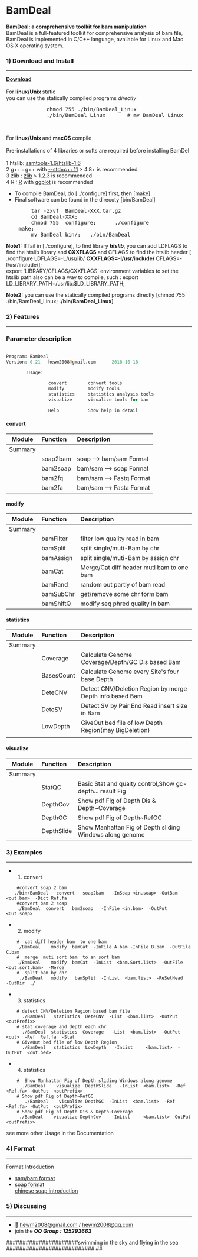 


# BamDeal
<b>BamDeal: a comprehensive toolkit for bam manipulation</b>
</br> BamDeal is a full-featured toolkit for comprehensive analysis of bam file,
BamDeal is implemented in C/C++ language, available for Linux and Mac OS X operating system. 
###  1) Download and Install
------------

<b> [Download](https://github.com/BGI-shenzhen/BamDeal/archive/v0.21.tar.gz) </b>
</br> </br>
For <b>linux/Unix </b> static
</br>you can use the statically compiled programs <i>directly</i>
<pre>
             chmod 755 ./bin/BamDeal_Linux
             ./bin/BamDeal_Linux       # mv BamDeal_Linux    BamDeal
</pre>
</br>

For <b>linux/Unix </b> and <b>macOS </b> compile
  </br> </br> Pre-installations of 4 libraries or softs are required before installing BamDel
  </br> 1 htslib: [samtools-1.6/htslib-1.6](https://sourceforge.net/projects/samtools/files/samtools)
  </br> 2 g++   : g++ with [--std=c++11](https://gcc.gnu.org/) > 4.8+ is recommended
  </br> 3 zlib  : [zlib](https://zlib.net/) > 1.2.3 is recommended
  </br> 4 R     : [R](https://www.r-project.org/) with [ggplot](http://ggplot.yhathq.com/) is recommended


- To compile BamDeal, do [ ./configure] first, then [make] 
- Final software can be found in the direcoty [bin/BamDeal]
<pre>
        tar -zxvf  BamDeal-XXX.tar.gz
        cd BamDeal-XXX;
        chmod 755  configure;      ./configure     
	make;                  
        mv BamDeal bin/;   ./bin/BamDeal 
</pre>

**Note1:** If fail in [./configure], to find library **_htslib_**, you can add LDFLAGS to find the htslib library and <b>CXXFLAGS</b> and CFLAGS to find the htslib header [ ./configure LDFLAGS=-L/usr/lib/ <b>CXXFLAGS=-I/usr/include/</b> CFLAGS=-I/usr/include/];
</br>  export 'LIBRARY/CFLAGS/CXXFLAGS' environment variables to set the htslib path also can be a way to compile, such : export LD_LIBRARY_PATH=/usr/lib:$LD_LIBRARY_PATH;

**Note2:** you can use the statically compiled programs directly [chmod 755 ./bin/BamDeal_Linux; <b>./bin/BamDeal_Linux</b>]

### 2) Features 
------------

### Parameter description</b>
```php

Program: BamDeal
Version: 0.21   hewm2008@gmail.com      2018-10-18

        Usage:

                convert        convert tools
                modify         modify tools
                statistics     statistics analysis tools
                visualize      visualize tools for bam

                Help           Show help in detail

```

#### convert

|Module |    Function   |       Description                                                |
|:-----:|:--------------|:-----------------------------------------------------------------|
|Summary|               |                                                                  |
|       |soap2bam       |soap    -->  bam/sam Format                                       |
|       |bam2soap       |bam/sam -->  soap    Format                                       |
|       |bam2fq         |bam/sam -->  Fastq   Format                                       |
|       |bam2fa         |bam/sam -->  Fasta   Format                                       |


#### modify

|Module |    Function   |       Description                                                |
|:-----:|:--------------|:-----------------------------------------------------------------|
|Summary|               |                                                                  |
|       |bamFilter      |filter low quality read in bam                                    |
|       |bamSplit       |split single/muti-Bam by chr                                      |
|       |bamAssign      |split single/muti-Bam by assign chr                               |
|       |bamCat         |Merge/Cat diff header muti bam to one bam                         |
|       |bamRand        |random out partly of bam read                                     |
|       |bamSubChr      |get/remove some chr form bam                                      |
|       |bamShiftQ      |modify seq phred quality in bam                                   |


#### statistics

|Module |    Function   |       Description                                                |
|:-----:|:--------------|:-----------------------------------------------------------------|
|Summary|               |                                                                  |
|       |Coverage       |Calculate Genome Coverage/Depth/GC Dis based Bam                  |
|       |BasesCount     |Calculate Genome every Site's four base Depth                     |
|       |DeteCNV        |Detect CNV/Deletion Region by merge Depth info based Bam          |
|       |DeteSV         |Detect SV by Pair End Read insert size in Bam                     |
|       |LowDepth       |GiveOut bed file of low Depth Region(may BigDeletion)             |
|       |               |                                                                  |

#### visualize

|Module |    Function   |       Description                                                |
|:-----:|:--------------|:-----------------------------------------------------------------|
|Summary|               |                                                                  |
|       |StatQC         |Basic Stat and qualty control,Show gc-depth... result Fig         |
|       |DepthCov       |Show pdf Fig of Depth Dis & Depth~Coverage                        |
|       |DepthGC        |Show pdf Fig of Depth~RefGC                                       |
|       |DepthSlide     |Show Manhattan Fig of Depth sliding Windows along genome          |


### 3) Examples
------------
* 1) convert 
```
    #convert soap 2 bam 
   ./bin/BamDeal   convert   soap2bam   -InSoap <in.soap> -OutBam <out.bam>  -Dict Ref.fa
    #convert bam 2 soap 
    ./BamDeal  convert   bam2soap   -InFile <in.bam>  -OutPut <Out.soap>
```

* 2)  modify 
```
    #  cat diff header bam  to one bam 
    ./BamDeal    modify  bamCat  -InFile A.bam -InFile B.bam  -OutFile C.bam
    #  merge  muti sort bam  to an sort bam 
    ./BamDeal    modify  bamCat  -InList  <bam.Sort.list>  -OutFile <out.sort.bam>  -Merge
    #  split bam by chr 
     ./BamDeal   modify   bamSplit  -InList  <bam.list>  -ReSetHead   -OutDir  ./
```

* 3)  statistics 
```
    # detect CNV/Deletion Region based bam file  
      ./BamDeal   statistics  DeteCNV  -List  <bam.list>  -OutPut  <outPrefix>
    # stat coverage and depth each chr 
      ./BamDeal  statistics  Coverage   -List  <bam.list>  -OutPut  <out>  -Ref  Ref.fa  -Stat
    # GiveOut bed file of low Depth Region 
      ./BamDeal   statistics  LowDepth   -InList     <bam.list>  -OutPut  <out.bed>
```


* 4)  statistics 
```
    #  Show Manhattan Fig of Depth sliding Windows along genome
      ./BamDeal    visualize  DepthSlide   -InList  <bam.list>  -Ref  <Ref.fa> -OutPut  <outPrefix>
    # Show pdf Fig of Depth~RefGC
       ./BamDeal    visualize DepthGC  -InList  <bam.list>  -Ref  <Ref.fa> -OutPut  <outPrefix>
    # Show pdf Fig of Depth Dis & Depth~Coverage 
     ./BamDeal    visualize DepthCov    -InList     <bam.list> -OutPut  <outPrefix>
```

see more other Usage in the Documentation

### 4) Format
------------
Format Introduction

* [sam/bam format](https://samtools.github.io/hts-specs/SAMv1.pdf)
* [soap format](http://soap.genomics.org.cn/soapaligner.html)   
     [chinese soap introduction](http://blog.sina.com.cn/s/blog_70b2b6020101b609.html)


### 5) Discussing
------------
- [:email:](https://github.com/BGI-shenzhen/BamDeal) hewm2008@gmail.com / hewm2008@qq.com
- join the<b><i> QQ Group : 125293663</b></i>


######################swimming in the sky and flying in the sea ########################### ##

